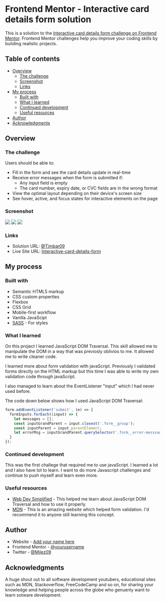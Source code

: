 # Frontend Mentor - Interactive card details form solution

This is a solution to the [Interactive card details form challenge on Frontend Mentor](https://www.frontendmentor.io/challenges/interactive-card-details-form-XpS8cKZDWw). Frontend Mentor challenges help you improve your coding skills by building realistic projects.

## Table of contents

- [Overview](#overview)
  - [The challenge](#the-challenge)
  - [Screenshot](#screenshot)
  - [Links](#links)
- [My process](#my-process)
  - [Built with](#built-with)
  - [What I learned](#what-i-learned)
  - [Continued development](#continued-development)
  - [Useful resources](#useful-resources)
- [Author](#author)
- [Acknowledgments](#acknowledgments)

## Overview

### The challenge

Users should be able to:

- Fill in the form and see the card details update in real-time
- Receive error messages when the form is submitted if:
  - Any input field is empty
  - The card number, expiry date, or CVC fields are in the wrong format
- View the optimal layout depending on their device's screen size
- See hover, active, and focus states for interactive elements on the page

### Screenshot

![](./screenshots/desktop-view.png)
![](./screenshots/tablet-view.png)
![](./screenshots/mobile-view.png)

### Links

- Solution URL: [@Timbar09](https://github.com/Timbar09/FEM-Interactive-card-details-form.git)
- Live Site URL: [Interactive-card-details-form](https://timbar09.github.io/FEM-Interactive-card-details-form/)

## My process

### Built with

- Semantic HTML5 markup
- CSS custom properties
- Flexbox
- CSS Grid
- Mobile-first workflow
- Vanilla JavaScipt
- [SASS](https://sass-lang.com/) - For styles

### What I learned

On this project I learned JavaScript DOM Traversal. This skill allowed me to manipulate the DOM in a way that was previosly oblivios to me. It allowed me to write cleaner code.

I learned more about form validation with javaScript. Previously I validated forms directly on the HTML markup but this time I was able to write my own validation code through javaScript.

I also managed to learn about the EventListener "input" which I had never used before.

The code down below shows how I used JavaScript DOM Traversal:

```js
form.addEventListener('submit', (e) => {
  formInputs.forEach((input) => {
    let messages = [];
    const inputGrandParent = input.closest('.form__group');
    const inputParent = input.parentElement;
    let errorMsg = inputGrandParent.querySelector('.form__error-messsage');
  }
});
```

### Continued development

This was the first challege that required me to use javaScript. I learned a lot and I also have lot to learn. I want to do more Javascript challenges and continue to push myself and learn even more.

### Useful resources

- [Web Dev Simplified](https://www.youtube.com/watch?v=v7rSSy8CaYE&t=720s) - This helped me learn about JavaScript DOM Traversal and how to use it properly.
- [MDN](https://developer.mozilla.org/en-US/) - This is an amazing website which helped form validation. I'd recommend it to anyone still learning this concept.

## Author

- Website - [Add your name here](https://www.your-site.com)
- Frontend Mentor - [@yourusername](https://www.frontendmentor.io/profile/yourusername)
- Twitter - [@Milez09](https://www.twitter.com/@Milez09)

## Acknowledgments

A huge shout out to all software development youtubers, educational sites such as MDN, Stackoverflow, FreeCodeCamp and so on, for sharing your knowledge amd helping people across the globe who genuenly want to learn sotware development.
